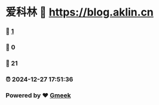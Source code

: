 # 爱科林 :link: https://blog.aklin.cn 
### :page_facing_up: [1](https://blog.aklin.cn/tag.html) 
### :speech_balloon: 0 
### :hibiscus: 21 
### :alarm_clock: 2024-12-27 17:51:36 
### Powered by :heart: [Gmeek](https://github.com/Meekdai/Gmeek)

